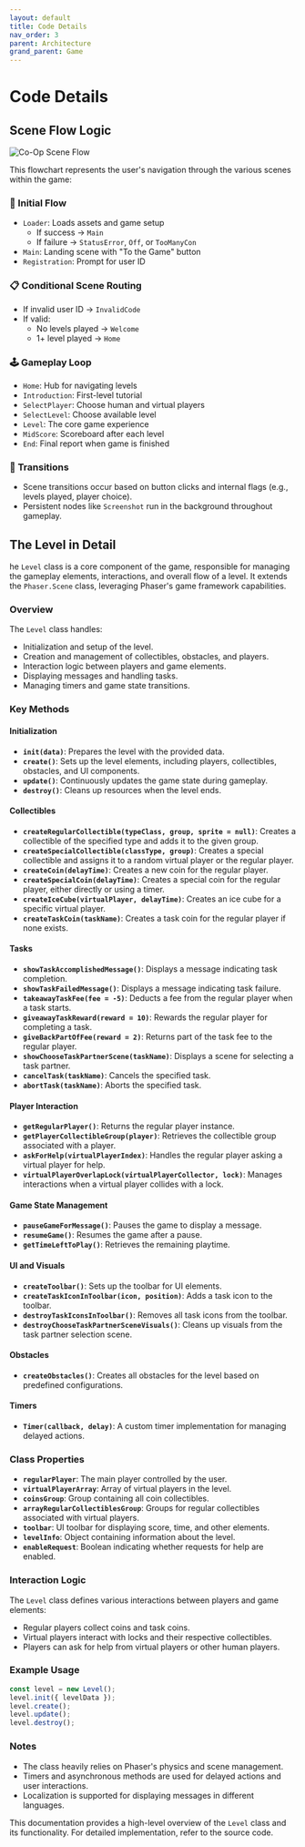 ```yaml
---
layout: default
title: Code Details
nav_order: 3
parent: Architecture
grand_parent: Game
---
```


# Code Details

## Scene Flow Logic

![Co-Op Scene Flow](../../../assets/Scenes%20Flow.png)

This flowchart represents the user's navigation through the various scenes within the game:

### 🔄 Initial Flow

- `Loader`: Loads assets and game setup
  - If success → `Main`
  - If failure → `StatusError`, `Off`, or `TooManyCon`
- `Main`: Landing scene with "To the Game" button
- `Registration`: Prompt for user ID

### 📋 Conditional Scene Routing

- If invalid user ID → `InvalidCode`
- If valid:
  - No levels played → `Welcome`
  - 1+ level played → `Home`

### 🕹️ Gameplay Loop

- `Home`: Hub for navigating levels
- `Introduction`: First-level tutorial
- `SelectPlayer`: Choose human and virtual players
- `SelectLevel`: Choose available level
- `Level`: The core game experience
- `MidScore`: Scoreboard after each level
- `End`: Final report when game is finished

### 🧭 Transitions

- Scene transitions occur based on button clicks and internal flags (e.g., levels played, player choice).
- Persistent nodes like `Screenshot` run in the background throughout gameplay.

## The Level in Detail

he `Level` class is a core component of the game, responsible for managing the gameplay elements, interactions, and overall flow of a level. It extends the `Phaser.Scene` class, leveraging Phaser's game framework capabilities.

### Overview

The `Level` class handles:

- Initialization and setup of the level.
- Creation and management of collectibles, obstacles, and players.
- Interaction logic between players and game elements.
- Displaying messages and handling tasks.
- Managing timers and game state transitions.

### Key Methods

#### Initialization

- **`init(data)`**: Prepares the level with the provided data.
- **`create()`**: Sets up the level elements, including players, collectibles, obstacles, and UI components.
- **`update()`**: Continuously updates the game state during gameplay.
- **`destroy()`**: Cleans up resources when the level ends.

#### Collectibles

- **`createRegularCollectible(typeClass, group, sprite = null)`**: Creates a collectible of the specified type and adds it to the given group.
- **`createSpecialCollectible(classType, group)`**: Creates a special collectible and assigns it to a random virtual player or the regular player.
- **`createCoin(delayTime)`**: Creates a new coin for the regular player.
- **`createSpecialCoin(delayTime)`**: Creates a special coin for the regular player, either directly or using a timer.
- **`createIceCube(virtualPlayer, delayTime)`**: Creates an ice cube for a specific virtual player.
- **`createTaskCoin(taskName)`**: Creates a task coin for the regular player if none exists.

#### Tasks

- **`showTaskAccomplishedMessage()`**: Displays a message indicating task completion.
- **`showTaskFailedMessage()`**: Displays a message indicating task failure.
- **`takeawayTaskFee(fee = -5)`**: Deducts a fee from the regular player when a task starts.
- **`giveawayTaskReward(reward = 10)`**: Rewards the regular player for completing a task.
- **`giveBackPartOfFee(reward = 2)`**: Returns part of the task fee to the regular player.
- **`showChooseTaskPartnerScene(taskName)`**: Displays a scene for selecting a task partner.
- **`cancelTask(taskName)`**: Cancels the specified task.
- **`abortTask(taskName)`**: Aborts the specified task.

#### Player Interaction

- **`getRegularPlayer()`**: Returns the regular player instance.
- **`getPlayerCollectibleGroup(player)`**: Retrieves the collectible group associated with a player.
- **`askForHelp(virtualPlayerIndex)`**: Handles the regular player asking a virtual player for help.
- **`virtualPlayerOverlapLock(virtualPlayerCollector, lock)`**: Manages interactions when a virtual player collides with a lock.

#### Game State Management

- **`pauseGameForMessage()`**: Pauses the game to display a message.
- **`resumeGame()`**: Resumes the game after a pause.
- **`getTimeLeftToPlay()`**: Retrieves the remaining playtime.

#### UI and Visuals

- **`createToolbar()`**: Sets up the toolbar for UI elements.
- **`createTaskIconInToolbar(icon, position)`**: Adds a task icon to the toolbar.
- **`destroyTaskIconsInToolbar()`**: Removes all task icons from the toolbar.
- **`destroyChooseTaskPartnerSceneVisuals()`**: Cleans up visuals from the task partner selection scene.

#### Obstacles

- **`createObstacles()`**: Creates all obstacles for the level based on predefined configurations.

#### Timers

- **`Timer(callback, delay)`**: A custom timer implementation for managing delayed actions.

### Class Properties

- **`regularPlayer`**: The main player controlled by the user.
- **`virtualPlayerArray`**: Array of virtual players in the level.
- **`coinsGroup`**: Group containing all coin collectibles.
- **`arrayRegularCollectiblesGroup`**: Groups for regular collectibles associated with virtual players.
- **`toolbar`**: UI toolbar for displaying score, time, and other elements.
- **`levelInfo`**: Object containing information about the level.
- **`enableRequest`**: Boolean indicating whether requests for help are enabled.

### Interaction Logic

The `Level` class defines various interactions between players and game elements:

- Regular players collect coins and task coins.
- Virtual players interact with locks and their respective collectibles.
- Players can ask for help from virtual players or other human players.

### Example Usage

```javascript
const level = new Level();
level.init({ levelData });
level.create();
level.update();
level.destroy();
```

### Notes

- The class heavily relies on Phaser's physics and scene management.
- Timers and asynchronous methods are used for delayed actions and user interactions.
- Localization is supported for displaying messages in different languages.

This documentation provides a high-level overview of the `Level` class and its functionality. For detailed implementation, refer to the source code.
